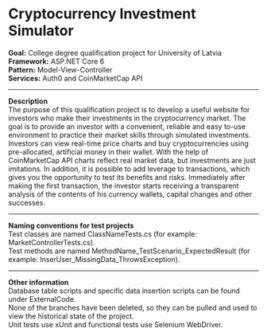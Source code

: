 # **Cryptocurrency Investment Simulator**

**Goal:** College degree qualification project for University of Latvia <br/>
**Framework:** ASP.NET Core 6 <br/>
**Pattern:** Model-View-Controller <br/>
**Services:** Auth0 and CoinMarketCap API

---

**Description** <br/>
The purpose of this qualification project is to develop a useful website for investors who make their investments in the cryptocurrency market.
The goal is to provide an investor with a convenient, reliable and easy to-use environment to practice their market skills through simulated investments.
Investors can view real-time price charts and buy cryptocurrencies using pre-allocated, artificial money in their wallet. 
With the help of CoinMarketCap API charts reflect real market data, but investments are just imitations. 
In addition, it is possible to add leverage to transactions, which gives you the opportunity to test its benefits and risks. 
Immediately after making the first transaction, the investor starts receiving a transparent analysis of the contents of his 
currency wallets, capital changes and other successes.

---

**Naming conventions for test projects** <br/>
Test classes are named ClassNameTests.cs (for example: MarketControllerTests.cs). <br/>
Test methods are named MethodName_TestScenario_ExpectedResult (for example: InserUser_MissingData_ThrowsException).

---

**Other information** <br/>
Database table scripts and specific data insertion scripts can be found under ExternalCode. <br/>
None of the branches have been deleted, so they can be pulled and used to view the historical state of the project. <br/>
Unit tests use xUnit and functional tests use Selenium WebDriver.